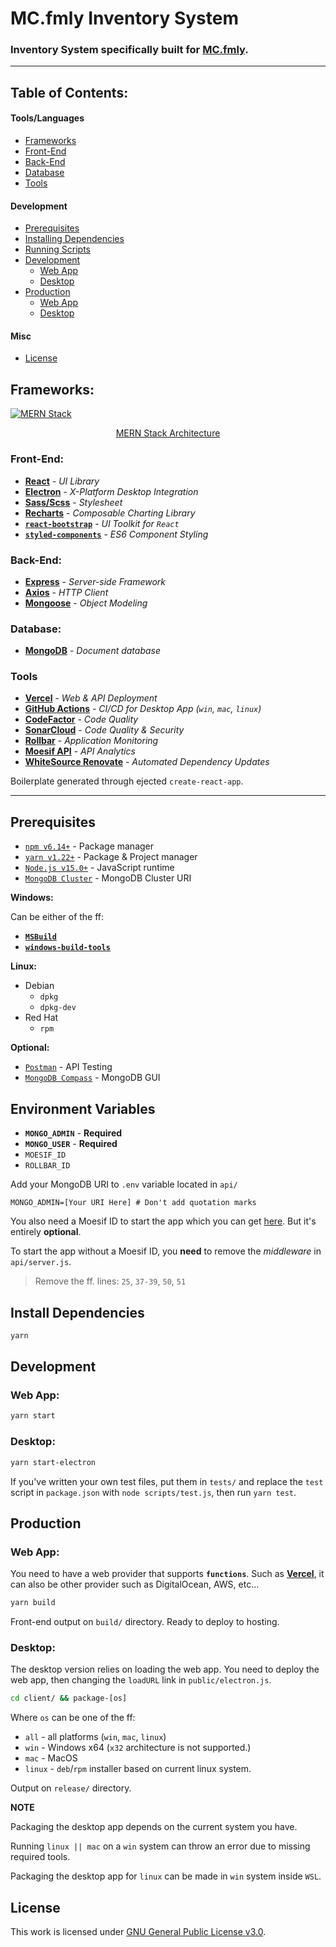 # MC.fmly Inventory System

### Inventory System specifically built for [MC.fmly](https://www.facebook.com/MC.fmly/).

---

## Table of Contents:

#### Tools/Languages
- [Frameworks](#frameworks)
- [Front-End](#front-end)
- [Back-End](#back-end)
- [Database](#database)
- [Tools](#tools)

#### Development
- [Prerequisites](#prerequisites)
- [Installing Dependencies](#install-dependencies)
- [Running Scripts](#running-scripts)
- [Development](#development)
    - [Web App](#web-app)
    - [Desktop](#desktop)
- [Production](#production)
    - [Web App](#web-app-1)
    - [Desktop](#desktop-1)
    
#### Misc

- [License](#license)

## Frameworks:

[![MERN Stack](https://webassets.mongodb.com/_com_assets/cms/mern-stack-b9q1kbudz0.png)](https://www.mongodb.com/mern-stack)
<p align="center"><a href="https://www.mongodb.com/mern-stack">MERN Stack Architecture</a></p>

### Front-End:

- [**React**](https://reactjs.org/) - _UI Library_
- [**Electron**](https://electronjs.org) - _X-Platform Desktop Integration_
- [**Sass/Scss**](https://sass-lang.com) - _Stylesheet_
- [**Recharts**](http://recharts.org/en-US) - _Composable Charting Library_
- [**`react-bootstrap`**](https://react-bootstrap.github.io/) - _UI Toolkit for `React`_
- [**`styled-components`**](https://styled-components.com/) - _ES6 Component Styling_

### Back-End:

- [**Express**](https://expressjs.com) - _Server-side Framework_
- [**Axios**](https://github.com/axios/axios) - _HTTP Client_
- [**Mongoose**](https:/mongoosejs.com) - _Object Modeling_

### Database:

- [**MongoDB**](https://mongodb.com) - _Document database_

### Tools

- [**Vercel**](https://vercel.com) - _Web & API Deployment_
- [**GitHub Actions**](https://vercel.com) - _CI/CD for Desktop App (`win`, `mac`, `linux`)_
- [**CodeFactor**](https://codefactor.io) - _Code Quality_
- [**SonarCloud**](https://sonarcloud.io/) - _Code Quality & Security_
- [**Rollbar**](https://rollbar.com) - _Application Monitoring_
- [**Moesif API**](https://www.moesif.com/) - _API Analytics_
- [**WhiteSource Renovate**](https://renovate.whitesourcesoftware.com/) - _Automated Dependency Updates_

Boilerplate generated through ejected `create-react-app`.

---

## Prerequisites

- [`npm v6.14+`](https://nodejs.org/en/) - Package manager
- [`yarn v1.22+`](https://yarnpkg.com/getting-started/install) - Package & Project manager
- [`Node.js v15.0+`](https://nodejs.org/en/) - JavaScript runtime
- [`MongoDB Cluster`](https://mongodb.com/) - MongoDB Cluster URI

**Windows:**

Can be either of the ff:

- [**`MSBuild`**](https://docs.microsoft.com/en-us/visualstudio/msbuild/msbuild)
- [**`windows-build-tools`**](https://www.npmjs.com/package/windows-build-tools)

**Linux:**

- Debian
   - `dpkg`
   - `dpkg-dev`
- Red Hat
   - `rpm`

**Optional:**

- [`Postman`](https://www.postman.com/) - API Testing
- [`MongoDB Compass`](https://www.mongodb.com/try/download/compass) - MongoDB GUI

## Environment Variables

 - **`MONGO_ADMIN`** - **Required**
 - **`MONGO_USER`** - **Required**
 - `MOESIF_ID`
 - `ROLLBAR_ID`

Add your MongoDB URI to `.env` variable located in `api/`

```
MONGO_ADMIN=[Your URI Here] # Don't add quotation marks
```

You also need a Moesif ID to start the app which you can get [here](https://www.moesif.com/wrap?onboard=true). But it's entirely **optional**.

To start the app without a Moesif ID, you **need** to remove the _middleware_ in `api/server.js`.

> Remove the ff. lines: `25`, `37-39`, `50`, `51`

## Install Dependencies

```sh
yarn
```

## Development

### Web App:

```sh
yarn start
```

### Desktop:

```sh
yarn start-electron
```

If you've written your own test files, put them in `tests/` and replace the `test` script in `package.json` with `node scripts/test.js`, then run `yarn test`.

## Production

### Web App:

You need to have a web provider that supports **`functions`**.
Such as [**Vercel**](https://vercel.com), it can also be other provider such as
DigitalOcean, AWS, etc...

```sh
yarn build
```

Front-end output on `build/` directory. Ready to deploy to hosting.

### Desktop:

The desktop version relies on loading the web app. You need to deploy the web app,
then changing the `loadURL` link in `public/electron.js`.

```bash
cd client/ && package-[os]
```

Where `os` can be one of the ff:

- `all` - all platforms (`win`, `mac`, `linux`)
- `win` - Windows x64 (`x32` architecture is not supported.)
- `mac` - MacOS
- `linux` - `deb`/`rpm` installer based on current linux system.

Output on `release/` directory.

**NOTE**

Packaging the desktop app depends on the current system you have.

Running `linux || mac` on a `win` system can throw an error due to missing required tools.

Packaging the desktop app for `linux` can be made in `win` system inside `WSL`.

## License

This work is licensed under [GNU General Public License v3.0](https://opensource.org/licenses/GPL-3.0).

